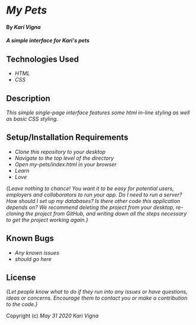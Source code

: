 # _My Pets_

#### By _**Kari Vigna**_

#### _A simple interface for Kari's pets_

## Technologies Used

* _HTML_
* _CSS_


## Description

_This simple single-page interface features some html in-line styling as well as basic CSS styling._

## Setup/Installation Requirements

* _Clone this repository to your desktop_
* _Navigate to the top level of the directory_
* _Open my-pets/index.html in your browser_
* _Learn_
* _Love_

_{Leave nothing to chance! You want it to be easy for potential users, employers and collaborators to run your app. Do I need to run a server? How should I set up my databases? Is there other code this application depends on? We recommend deleting the project from your desktop, re-cloning the project from GitHub, and writing down all the steps necessary to get the project working again.}_

## Known Bugs

* _Any known issues_
* _should go here_

## License

_{Let people know what to do if they run into any issues or have questions, ideas or concerns.  Encourage them to contact you or make a contribution to the code.}_

Copyright (c) _May 31 2020_ _Kari Vigna_